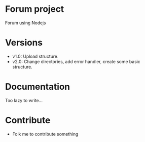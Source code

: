 # Forum project
Forum using Nodejs

# Versions
- v1.0: Upload structure.
- v2.0: Change directories, add error handler, create some basic structure.

# Documentation
Too lazy to write...

# Contribute
- Folk me to contribute something
